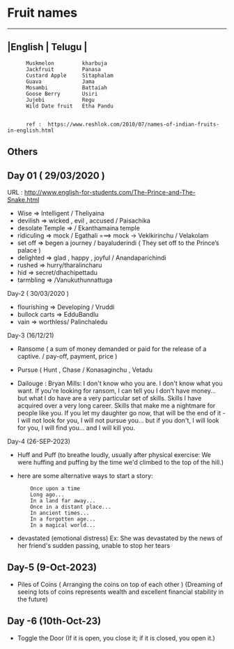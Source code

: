 # Fruit names 

-----------------------------
|English     |       Telugu |
-----------------------------

          Muskmelon         kharbuja
          Jackfruit         Panasa
          Custard Apple     Sitaphalam
          Guava             Jama
          Mosambi           Battaiah
          Goose Berry       Usiri
          Jujebi            Regu
          Wild Date fruit   Etha Pandu


          ref :  https://www.reshlok.com/2010/07/names-of-indian-fruits-in-english.html


## Others

Day 01 ( 29/03/2020 )
----

URL : http://www.english-for-students.com/The-Prince-and-The-Snake.html

 - Wise  => Intelligent / Theliyaina
 - devilish => wicked , evil , accused / Paisachika
 - desolate Temple =>   / Ekanthamaina temple
 - ridiculing =>   mock / Egathali     ===> mock -> Veklkirinchu / Velakolam
 - set off => begen a journey / bayaluderindi ( They set off to the Prince’s palace )
 - delighted => glad , happy , joyful / Anandaparichindi
 - rushed  => hurry/tharalincharu
 - hid  => secret/dhachipettadu
 - tarmbling => /Vanukuthunnattuga
 
 
Day-2 ( 30/03/2020 )

 - flourishing  => Developing / Vruddi
 - bullock carts => EdduBandlu
 - vain => worthless/ Palinchaledu
 

Day-3 (16/12/21)

- Ransome ( a sum of money demanded or paid for the release of a captive. / pay-off, payment, price )
- Pursue ( Hunt , Chase / Konasaginchu , Vetadu 

- Dailouge : 
          Bryan Mills: I don't know who you are. I don't know what you want. If you're looking for ransom, I can tell you I don't have money... but what I do have are a very particular set of skills. Skills I have acquired over a very long career. Skills that make me a nightmare for people like you. If you let my daughter go now, that will be the end of it - I will not look for you, I will not pursue you... but if you don't, I will look for you, I will find you... and I will kill you.


Day-4 (26-SEP-2023)

- Huff and Puff (to breathe loudly, usually after physical exercise: We were huffing and puffing by the time we'd climbed to the top of the hill.)
- here are some alternative ways to start a story:

          Once upon a time
          Long ago...
          In a land far away...
          Once in a distant place...
          In ancient times...
          In a forgotten age...
          In a magical world...

- devastated (emotional distress) Ex: She was devastated by the news of her friend's sudden passing, unable to stop her tears


Day-5 (9-Oct-2023)
-------------------
- Piles of Coins ( Arranging the coins on top of each other ) (Dreaming of seeing lots of coins represents wealth and excellent financial stability in the future)

Day -6 (10th-Oct-23)
---------------------
- Toggle the Door (If it is open, you close it; if it is closed, you open it.)
